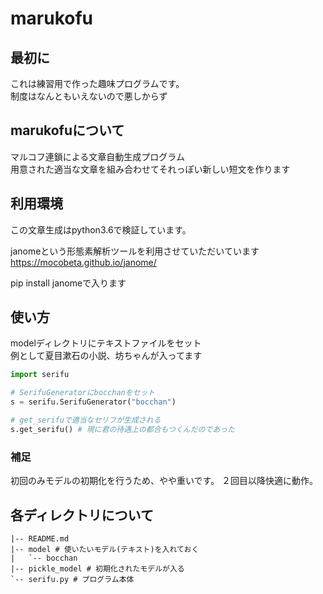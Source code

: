 # marukofu

## 最初に
これは練習用で作った趣味プログラムです。  
制度はなんともいえないので悪しからず

## marukofuについて
マルコフ連鎖による文章自動生成プログラム  
用意された適当な文章を組み合わせてそれっぽい新しい短文を作ります


## 利用環境
この文章生成はpython3.6で検証しています。

janomeという形態素解析ツールを利用させていただいています
https://mocobeta.github.io/janome/

pip install janomeで入ります

## 使い方
modelディレクトリにテキストファイルをセット  
例として夏目漱石の小説、坊ちゃんが入ってます

``` python
import serifu

# SerifuGeneratorにbocchanをセット
s = serifu.SerifuGenerator("bocchan")

# get_serifuで適当なセリフが生成される
s.get_serifu() # 現に君の待遇上の都合もつくんだのであった
```

### 補足
初回のみモデルの初期化を行うため、やや重いです。
２回目以降快適に動作。

## 各ディレクトリについて
```
|-- README.md
|-- model # 使いたいモデル(テキスト)を入れておく
|   `-- bocchan
|-- pickle_model # 初期化されたモデルが入る
`-- serifu.py # プログラム本体
```
